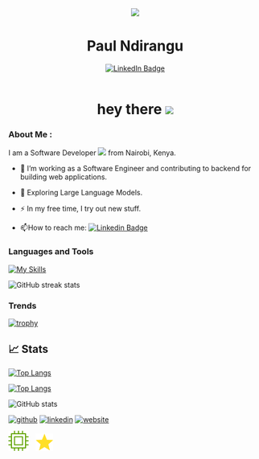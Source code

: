 <div id="header" align="center">
  <img src="https://media.giphy.com/media/M9gbBd9nbDrOTu1Mqx/giphy.gif" width="100"/>
</div>

<div id="badges" align="center">
  <h1>
  Paul Ndirangu
</h1>
  <a href="https://www.linkedin.com/in/paul-ndirangu/">
    <img src="https://img.shields.io/badge/LinkedIn-blue?style=for-the-badge&logo=linkedin&logoColor=white" alt="LinkedIn Badge"/>
  </a><br />
  <img src="https://komarev.com/ghpvc/?username=paul-ndirangu&style=flat-square&color=blue" alt=""/>
  <h1>
  hey there
  <img src="https://media.giphy.com/media/hvRJCLFzcasrR4ia7z/giphy.gif" width="30px"/>
</h1>

</div>


### About Me :

I am a Software Developer <img src="https://media.giphy.com/media/WUlplcMpOCEmTGBtBW/giphy.gif" width="30"> from Nairobi, Kenya.

- :telescope: I’m working as a Software Engineer and contributing to backend for building web applications.

- :seedling: Exploring Large Language Models.

- :zap: In my free time, I try out new stuff.

- :mailbox:How to reach me: [![Linkedin Badge](https://img.shields.io/badge/-paul_ndirangu-blue?style=flat&logo=Linkedin&logoColor=white)](https://www.linkedin.com/in/paul-ndirangu/)




### Languages and Tools
[![My Skills](https://skillicons.dev/icons?i=ai,python,docker,javascript,fastapi,django,pytorch,opencv,sklearn,sqlite,github,flask,css,git,html&theme=light)](https://skillicons.dev)

![GitHub streak stats](https://streak-stats.demolab.com/?user=Paul-Ndirangu)

### Trends
[![trophy](https://github-profile-trophy.vercel.app/?username=ryo-ma&theme=onedark)](https://github.com/ryo-ma/github-profile-trophy)
<br>
<!--[![GitHub Trends SVG](https://api.githubtrends.io/user/svg/Paul-Ndirangu/repos?time_range=one_year&loc_metric=changed&theme=dark)](https://githubtrends.io)-->
<!--[![Harlok's WakaTime stats](https://github-readme-stats.vercel.app/api/wakatime?username=ffflabs)](https://github.com/Paul-Ndirangu/github-readme-stats)-->

## 📈 Stats
[![Top Langs](https://github-readme-stats.vercel.app/api/top-langs/?username=Paul-Ndirangu&layout=compact&theme=vision-friendly-dark)](https://github.com/Paul-Ndirangu/github-readme-stats)


[![Top Langs](https://github-readme-stats.vercel.app/api/top-langs/?username=Paul-Ndirangu)](https://github.com/anuraghazra/github-readme-stats)

![GitHub stats](https://github-readme-stats.vercel.app/api?username=Paul-Ndirangu&show_icons=true&count_private=true)  






[<img src='https://cdn.jsdelivr.net/npm/simple-icons@3.0.1/icons/github.svg' alt='github' height='40'>](https://github.com/Paul-Ndirangu)  [<img src='https://cdn.jsdelivr.net/npm/simple-icons@3.0.1/icons/linkedin.svg' alt='linkedin' height='40'>](https://www.linkedin.com/in/paul-ndirangu/)  [<img src='https://cdn.jsdelivr.net/npm/simple-icons@3.0.1/icons/icloud.svg' alt='website' height='40'>](https://my-portfolio-omega-lake.vercel.app/)  

<a href='https://docs.github.com/en/developers'><img src='https://raw.githubusercontent.com/acervenky/animated-github-badges/master/assets/devbadge.gif' width='40' height='40'></a> <a href='https://stars.github.com/'><img src='https://raw.githubusercontent.com/acervenky/animated-github-badges/master/assets/starbadge.gif' width='35' height='35'></a> 



  


